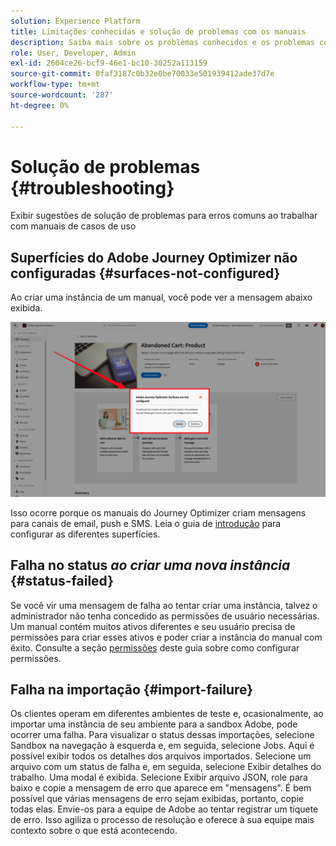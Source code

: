 ```yaml
---
solution: Experience Platform
title: Limitações conhecidas e solução de problemas com os manuais
description: Saiba mais sobre os problemas conhecidos e os problemas comuns com os manuais e como solucioná-los
role: User, Developer, Admin
exl-id: 2604ce26-bcf9-46e1-bc10-30252a113159
source-git-commit: 0faf3187c0b32e0be70033e501939412ade37d7e
workflow-type: tm+mt
source-wordcount: '287'
ht-degree: 0%

---
```



# Solução de problemas {#troubleshooting}

Exibir sugestões de solução de problemas para erros comuns ao trabalhar com manuais de casos de uso

## Superfícies do Adobe Journey Optimizer não configuradas {#surfaces-not-configured}

Ao criar uma instância de um manual, você pode ver a mensagem abaixo exibida.

![Solução de problemas](/help/use-case-playbooks/assets/playbooks/troubleshooting/troubleshooting-ajo.png)

Isso ocorre porque os manuais do Journey Optimizer criam mensagens para canais de email, push e SMS. Leia o guia de [introdução](/help/use-case-playbooks/playbooks/get-started.md#configure-sandbox-and-channel-surfaces-in-journey-optimizer) para configurar as diferentes superfícies.

## Falha no status *ao criar uma nova instância* {#status-failed}

Se você vir uma mensagem de falha ao tentar criar uma instância, talvez o administrador não tenha concedido as permissões de usuário necessárias. Um manual contém muitos ativos diferentes e seu usuário precisa de permissões para criar esses ativos e poder criar a instância do manual com êxito. Consulte a seção [permissões](/help/use-case-playbooks/playbooks/get-started.md#grant-your-team-the-required-access-permissions) deste guia sobre como configurar permissões.

## Falha na importação {#import-failure}

Os clientes operam em diferentes ambientes de teste e, ocasionalmente, ao importar uma instância de seu ambiente para a sandbox Adobe, pode ocorrer uma falha. Para visualizar o status dessas importações, selecione Sandbox na navegação à esquerda e, em seguida, selecione Jobs. Aqui é possível exibir todos os detalhes dos arquivos importados. Selecione um arquivo com um status de falha e, em seguida, selecione Exibir detalhes do trabalho. Uma modal é exibida. Selecione Exibir arquivo JSON, role para baixo e copie a mensagem de erro que aparece em &quot;mensagens&quot;. É bem possível que várias mensagens de erro sejam exibidas, portanto, copie todas elas. Envie-os para a equipe de Adobe ao tentar registrar um tíquete de erro. Isso agiliza o processo de resolução e oferece à sua equipe mais contexto sobre o que está acontecendo.
